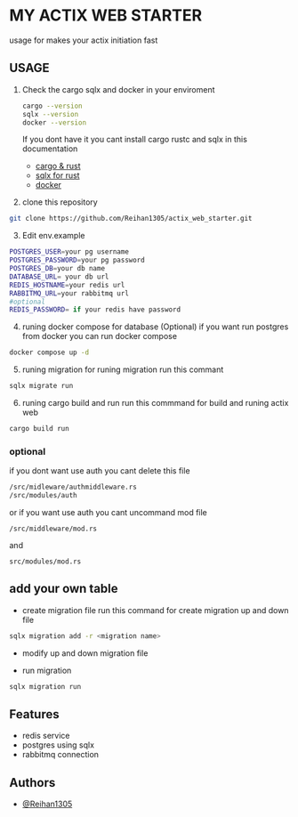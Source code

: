 
# MY ACTIX WEB STARTER
usage for makes your actix initiation fast

## USAGE 
1. Check the cargo sqlx and docker in your enviroment

    ``` bash
    cargo --version
    sqlx --version
    docker --version
    ```
    If you dont have it you cant install cargo rustc and sqlx in this documentation
    - [cargo & rust](https://doc.rust-lang.org/cargo/getting-started/installation.html)
    - [sqlx for rust](https://crates.io/crates/sqlx-cli)
    - [docker](https://docs.docker.com/engine/install/)
2. clone this repository

``` bash 
git clone https://github.com/Reihan1305/actix_web_starter.git
```

3. Edit env.example 
```bash
POSTGRES_USER=your pg username
POSTGRES_PASSWORD=your pg password
POSTGRES_DB=your db name
DATABASE_URL= your db url
REDIS_HOSTNAME=your redis url
RABBITMQ_URL=your rabbitmq url
#optional
REDIS_PASSWORD= if your redis have password
```

4. runing docker compose for database (Optional)
if you want run postgres from docker you can run docker compose
```bash
docker compose up -d
```

5. runing migration
for runing migration run this commant
```bash
sqlx migrate run
```

6. runing cargo build and run
run this commmand for build and runing actix web 
```bash
cargo build run
```

### optional
if you dont want use auth you cant delete this file
```bash
/src/midleware/authmiddleware.rs
/src/modules/auth
```
or if you want use auth you  cant uncommand mod file 
```
/src/middleware/mod.rs
```
and     
```
src/modules/mod.rs
```

## add your own table
- create migration file
run this command for create migration up and down file
```bash
sqlx migration add -r <migration name>
```

- modify up and down migration file

- run migration
```bash
sqlx migration run 
```

## Features

- redis service
- postgres using sqlx
- rabbitmq connection

## Authors

- [@Reihan1305](https://www.github.com/Reihan1305)

